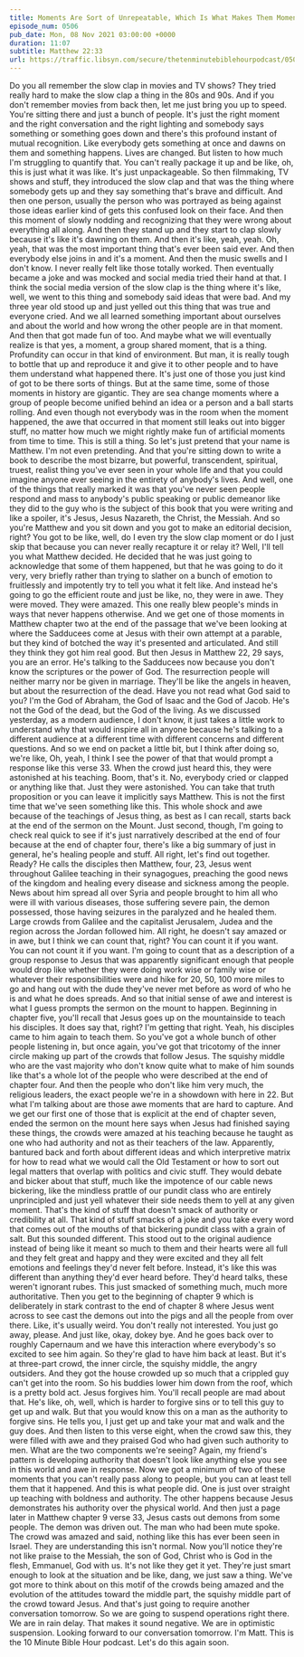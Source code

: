 ```yaml
---
title: Moments Are Sort of Unrepeatable, Which Is What Makes Them Moments
episode_num: 0506
pub_date: Mon, 08 Nov 2021 03:00:00 +0000
duration: 11:07
subtitle: Matthew 22:33
url: https://traffic.libsyn.com/secure/thetenminutebiblehourpodcast/0506_-_Moments_Are_Sort_of_Unrepeatable_Which_Is_What_Makes_Them_Moments.mp3
---
```


 Do you all remember the slow clap in movies and TV shows? They tried really hard to make the slow clap a thing in the 80s and 90s. And if you don't remember movies from back then, let me just bring you up to speed. You're sitting there and just a bunch of people. It's just the right moment and the right conversation and the right lighting and somebody says something or something goes down and there's this profound instant of mutual recognition. Like everybody gets something at once and dawns on them and something happens. Lives are changed. But listen to how much I'm struggling to quantify that. You can't really package it up and be like, oh, this is just what it was like. It's just unpackageable. So then filmmaking, TV shows and stuff, they introduced the slow clap and that was the thing where somebody gets up and they say something that's brave and difficult. And then one person, usually the person who was portrayed as being against those ideas earlier kind of gets this confused look on their face. And then this moment of slowly nodding and recognizing that they were wrong about everything all along. And then they stand up and they start to clap slowly because it's like it's dawning on them. And then it's like, yeah, yeah. Oh, yeah, that was the most important thing that's ever been said ever. And then everybody else joins in and it's a moment. And then the music swells and I don't know. I never really felt like those totally worked. Then eventually became a joke and was mocked and social media tried their hand at that. I think the social media version of the slow clap is the thing where it's like, well, we went to this thing and somebody said ideas that were bad. And my three year old stood up and just yelled out this thing that was true and everyone cried. And we all learned something important about ourselves and about the world and how wrong the other people are in that moment. And then that got made fun of too. And maybe what we will eventually realize is that yes, a moment, a group shared moment, that is a thing. Profundity can occur in that kind of environment. But man, it is really tough to bottle that up and reproduce it and give it to other people and to have them understand what happened there. It's just one of those you just kind of got to be there sorts of things. But at the same time, some of those moments in history are gigantic. They are sea change moments where a group of people become unified behind an idea or a person and a ball starts rolling. And even though not everybody was in the room when the moment happened, the awe that occurred in that moment still leaks out into bigger stuff, no matter how much we might rightly make fun of artificial moments from time to time. This is still a thing. So let's just pretend that your name is Matthew. I'm not even pretending. And that you're sitting down to write a book to describe the most bizarre, but powerful, transcendent, spiritual, truest, realist thing you've ever seen in your whole life and that you could imagine anyone ever seeing in the entirety of anybody's lives. And well, one of the things that really marked it was that you've never seen people respond and mass to anybody's public speaking or public demeanor like they did to the guy who is the subject of this book that you were writing and like a spoiler, it's Jesus, Jesus Nazareth, the Christ, the Messiah. And so you're Matthew and you sit down and you got to make an editorial decision, right? You got to be like, well, do I even try the slow clap moment or do I just skip that because you can never really recapture it or relay it? Well, I'll tell you what Matthew decided. He decided that he was just going to acknowledge that some of them happened, but that he was going to do it very, very briefly rather than trying to slather on a bunch of emotion to fruitlessly and impotently try to tell you what it felt like. And instead he's going to go the efficient route and just be like, no, they were in awe. They were moved. They were amazed. This one really blew people's minds in ways that never happens otherwise. And we get one of those moments in Matthew chapter two at the end of the passage that we've been looking at where the Sadducees come at Jesus with their own attempt at a parable, but they kind of botched the way it's presented and articulated. And still they think they got him real good. But then Jesus in Matthew 22, 29 says, you are an error. He's talking to the Sadducees now because you don't know the scriptures or the power of God. The resurrection people will neither marry nor be given in marriage. They'll be like the angels in heaven, but about the resurrection of the dead. Have you not read what God said to you? I'm the God of Abraham, the God of Isaac and the God of Jacob. He's not the God of the dead, but the God of the living. As we discussed yesterday, as a modern audience, I don't know, it just takes a little work to understand why that would inspire all in anyone because he's talking to a different audience at a different time with different concerns and different questions. And so we end on packet a little bit, but I think after doing so, we're like, Oh, yeah, I think I see the power of that that would prompt a response like this verse 33. When the crowd just heard this, they were astonished at his teaching. Boom, that's it. No, everybody cried or clapped or anything like that. Just they were astonished. You can take that truth proposition or you can leave it implicitly says Matthew. This is not the first time that we've seen something like this. This whole shock and awe because of the teachings of Jesus thing, as best as I can recall, starts back at the end of the sermon on the Mount. Just second, though, I'm going to check real quick to see if it's just narratively described at the end of four because at the end of chapter four, there's like a big summary of just in general, he's healing people and stuff. All right, let's find out together. Ready? He calls the disciples then Matthew, four, 23, Jesus went throughout Galilee teaching in their synagogues, preaching the good news of the kingdom and healing every disease and sickness among the people. News about him spread all over Syria and people brought to him all who were ill with various diseases, those suffering severe pain, the demon possessed, those having seizures in the paralyzed and he healed them. Large crowds from Galilee and the capitalist Jerusalem, Judea and the region across the Jordan followed him. All right, he doesn't say amazed or in awe, but I think we can count that, right? You can count it if you want. You can not count it if you want. I'm going to count that as a description of a group response to Jesus that was apparently significant enough that people would drop like whether they were doing work wise or family wise or whatever their responsibilities were and hike for 20, 50, 100 more miles to go and hang out with the dude they've never met before as word of who he is and what he does spreads. And so that initial sense of awe and interest is what I guess prompts the sermon on the mount to happen. Beginning in chapter five, you'll recall that Jesus goes up on the mountainside to teach his disciples. It does say that, right? I'm getting that right. Yeah, his disciples came to him again to teach them. So you've got a whole bunch of other people listening in, but once again, you've got that tricotomy of the inner circle making up part of the crowds that follow Jesus. The squishy middle who are the vast majority who don't know quite what to make of him sounds like that's a whole lot of the people who were described at the end of chapter four. And then the people who don't like him very much, the religious leaders, the exact people we're in a showdown with here in 22. But what I'm talking about are those awe moments that are hard to capture. And we get our first one of those that is explicit at the end of chapter seven, ended the sermon on the mount here says when Jesus had finished saying these things, the crowds were amazed at his teaching because he taught as one who had authority and not as their teachers of the law. Apparently, bantured back and forth about different ideas and which interpretive matrix for how to read what we would call the Old Testament or how to sort out legal matters that overlap with politics and civic stuff. They would debate and bicker about that stuff, much like the impotence of our cable news bickering, like the mindless prattle of our pundit class who are entirely unprincipled and just yell whatever their side needs them to yell at any given moment. That's the kind of stuff that doesn't smack of authority or credibility at all. That kind of stuff smacks of a joke and you take every word that comes out of the mouths of that bickering pundit class with a grain of salt. But this sounded different. This stood out to the original audience instead of being like it meant so much to them and their hearts were all full and they felt great and happy and they were excited and they all felt emotions and feelings they'd never felt before. Instead, it's like this was different than anything they'd ever heard before. They'd heard talks, these weren't ignorant rubes. This just smacked of something much, much more authoritative. Then you get to the beginning of chapter 9 which is deliberately in stark contrast to the end of chapter 8 where Jesus went across to see cast the demons out into the pigs and all the people from over there. Like, it's usually weird. You don't really not interested. You just go away, please. And just like, okay, dokey bye. And he goes back over to roughly Capernaum and we have this interaction where everybody's so excited to see him again. So they're glad to have him back at least. But it's at three-part crowd, the inner circle, the squishy middle, the angry outsiders. And they got the house crowded up so much that a crippled guy can't get into the room. So his buddies lower him down from the roof, which is a pretty bold act. Jesus forgives him. You'll recall people are mad about that. He's like, oh, well, which is harder to forgive sins or to tell this guy to get up and walk. But that you would know this on a man as the authority to forgive sins. He tells you, I just get up and take your mat and walk and the guy does. And then listen to this verse eight, when the crowd saw this, they were filled with awe and they praised God who had given such authority to men. What are the two components we're seeing? Again, my friend's pattern is developing authority that doesn't look like anything else you see in this world and awe in response. Now we got a minimum of two of these moments that you can't really pass along to people, but you can at least tell them that it happened. And this is what people did. One is just over straight up teaching with boldness and authority. The other happens because Jesus demonstrates his authority over the physical world. And then just a page later in Matthew chapter 9 verse 33, Jesus casts out demons from some people. The demon was driven out. The man who had been mute spoke. The crowd was amazed and said, nothing like this has ever been seen in Israel. They are understanding this isn't normal. Now you'll notice they're not like praise to the Messiah, the son of God, Christ who is God in the flesh, Emmanuel, God with us. It's not like they get it yet. They're just smart enough to look at the situation and be like, dang, we just saw a thing. We've got more to think about on this motif of the crowds being amazed and the evolution of the attitudes toward the middle part, the squishy middle part of the crowd toward Jesus. And that's just going to require another conversation tomorrow. So we are going to suspend operations right there. We are in rain delay. That makes it sound negative. We are in optimistic suspension. Looking forward to our conversation tomorrow. I'm Matt. This is the 10 Minute Bible Hour podcast. Let's do this again soon.